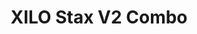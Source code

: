 ---
color: orange
category: Stacks
group: undefined
visible: true
order: 7
title: XILO Stax V2 Combo
link: https://www.getfpv.com/electronics/stacks/xilo-stax-v2-combo-f4-fc-f4-45a-blheli-32-3-6s-4-in-1-esc.html
img: /uploads/builds/5inch-beginner/stacks-xilo-stax-v2-combo.webp
text: XILO is a brand exclusive to GetFPV, their hardware doesn't go above and beyond everyone else, but they have a large advantage - Since they're included in Joshua Bardwell's build kits, he has a lot of videos covering everything about this stack
info: $89.99;30x30;STM32F405<MCU>;BMI270<IMU>;6 UARTs;16MB Blackbox;5V 2A;10V 2A;45A Nominal;55A Peak;24g
---